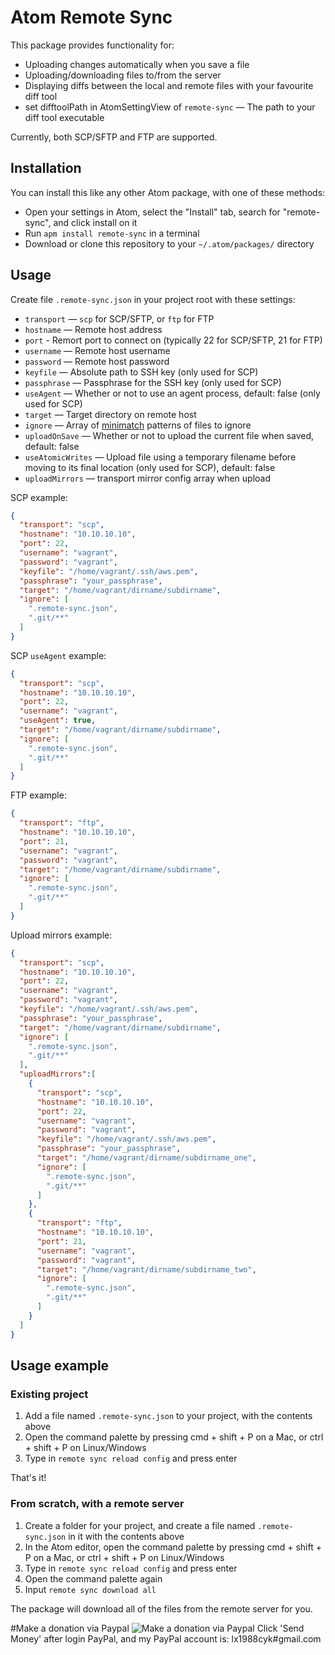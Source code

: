 # Atom Remote Sync

This package provides functionality for:

* Uploading changes automatically when you save a file
* Uploading/downloading files to/from the server
* Displaying diffs between the local and remote files with your favourite diff tool
* set difftoolPath in AtomSettingView of `remote-sync` — The path to your diff tool executable

Currently, both SCP/SFTP and FTP are supported.

## Installation

You can install this like any other Atom package, with one of these methods:

* Open your settings in Atom, select the "Install" tab, search for "remote-sync", and click install on it
* Run `apm install remote-sync` in a terminal
* Download or clone this repository to your `~/.atom/packages/` directory

## Usage

Create file `.remote-sync.json` in your project root with these settings:

* `transport` — `scp` for SCP/SFTP, or `ftp` for FTP
* `hostname` — Remote host address
* `port` - Remort port to connect on (typically 22 for SCP/SFTP, 21 for FTP)
* `username` — Remote host username
* `password` — Remote host password
* `keyfile` — Absolute path to SSH key (only used for SCP)
* `passphrase` — Passphrase for the SSH key (only used for SCP)
* `useAgent` — Whether or not to use an agent process, default: false (only used for SCP)
* `target` — Target directory on remote host
* `ignore` — Array of [minimatch](https://github.com/isaacs/minimatch) patterns of files to ignore
* `uploadOnSave` — Whether or not to upload the current file when saved, default: false
* `useAtomicWrites` — Upload file using a temporary filename before moving to its final location (only used for SCP), default: false
* `uploadMirrors` — transport mirror config array when upload

SCP example:
```json
{
  "transport": "scp",
  "hostname": "10.10.10.10",
  "port": 22,
  "username": "vagrant",
  "password": "vagrant",
  "keyfile": "/home/vagrant/.ssh/aws.pem",
  "passphrase": "your_passphrase",
  "target": "/home/vagrant/dirname/subdirname",
  "ignore": [
    ".remote-sync.json",
    ".git/**"
  ]
}
```

SCP `useAgent` example:
```json
{
  "transport": "scp",
  "hostname": "10.10.10.10",
  "port": 22,
  "username": "vagrant",
  "useAgent": true,
  "target": "/home/vagrant/dirname/subdirname",
  "ignore": [
    ".remote-sync.json",
    ".git/**"
  ]
}
```

FTP example:
```json
{
  "transport": "ftp",
  "hostname": "10.10.10.10",
  "port": 21,
  "username": "vagrant",
  "password": "vagrant",
  "target": "/home/vagrant/dirname/subdirname",
  "ignore": [
    ".remote-sync.json",
    ".git/**"
  ]
}
```

Upload mirrors example:
```json
{
  "transport": "scp",
  "hostname": "10.10.10.10",
  "port": 22,
  "username": "vagrant",
  "password": "vagrant",
  "keyfile": "/home/vagrant/.ssh/aws.pem",
  "passphrase": "your_passphrase",
  "target": "/home/vagrant/dirname/subdirname",
  "ignore": [
    ".remote-sync.json",
    ".git/**"
  ],
  "uploadMirrors":[
    {
      "transport": "scp",
      "hostname": "10.10.10.10",
      "port": 22,
      "username": "vagrant",
      "password": "vagrant",
      "keyfile": "/home/vagrant/.ssh/aws.pem",
      "passphrase": "your_passphrase",
      "target": "/home/vagrant/dirname/subdirname_one",
      "ignore": [
	    ".remote-sync.json",
        ".git/**"
      ]
    },
    {
      "transport": "ftp",
      "hostname": "10.10.10.10",
      "port": 21,
      "username": "vagrant",
      "password": "vagrant",
      "target": "/home/vagrant/dirname/subdirname_two",
      "ignore": [
	    ".remote-sync.json",
        ".git/**"
      ]
    }
  ]
}
```

## Usage example

### Existing project

1. Add a file named `.remote-sync.json` to your project, with the contents above
2. Open the command palette by pressing cmd + shift + P on a Mac, or ctrl + shift + P on Linux/Windows
3. Type in `remote sync reload config` and press enter

That's it!

### From scratch, with a remote server

1. Create a folder for your project, and create a file named `.remote-sync.json` in it with the contents above
2. In the Atom editor, open the command palette by pressing cmd + shift + P on a Mac, or ctrl + shift + P on Linux/Windows
3. Type in `remote sync reload config` and press enter
4. Open the command palette again
5. Input `remote sync download all`

The package will download all of the files from the remote server for you.


#Make a donation via Paypal ![Make a donation via Paypal](https://www.paypalobjects.com/en_US/i/btn/btn_donate_SM.gif)
Click 'Send Money' after login PayPal, and my PayPal account is: lx1988cyk#gmail.com
